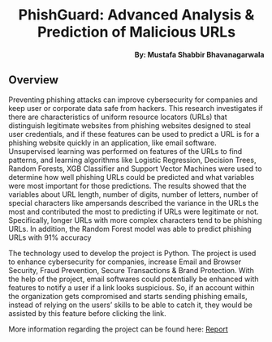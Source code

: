 <h1 align="center">PhishGuard: Advanced Analysis & Prediction of Malicious URLs</h1>

<p align="right"><b>By: Mustafa Shabbir Bhavanagarwala</b></p>

## Overview
<p>Preventing phishing attacks can improve cybersecurity for companies and keep user or 
corporate data safe from hackers. This research investigates if there are characteristics of 
uniform resource locators (URLs) that distinguish legitimate websites from phishing websites 
designed to steal user credentials, and if these features can be used to predict a URL is for a 
phishing website quickly in an application, like email software. Unsupervised learning was 
performed on features of the URLs to find patterns, and learning algorithms like Logistic Regression, Decision Trees, 
Random Forests, XGB Classifier and Support Vector Machines were used to determine how well phishing URLs 
could be predicted and what variables were most important for those predictions. The results 
showed that the variables about URL length, number of digits, number of letters, number of special 
characters like ampersands described the variance in the URLs the most and contributed the 
most to predicting if URLs were legitimate or not. Specifically, longer URLs with more complex 
characters tend to be phishing URLs. In addition, the Random Forest model was able to predict 
phishing URLs with 91% accuracy</p>

<p>The technology used to develop the project is Python. The project is used to enhance cybersecurity for companies, increase Email and Browser Security, Fraud Prevention, Secure Transactions & Brand Protection. With the help of the project, email softwares could potentially be enhanced 
with features to notify a user if a link looks suspicious. So, if an account within the organization 
gets compromised and starts sending phishing emails, instead of relying on the users’ skills to be 
able to catch it, they would be assisted by this feature before clicking the link.</p>


More information regarding the project can be found here: [Report](FinalReport.pdf)
